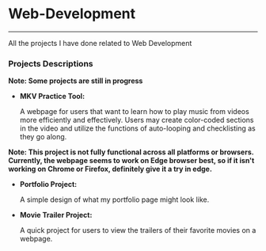 # Web-Development #
-----------------------------
All the projects I have done related to Web Development

### Projects Descriptions ###

**Note: Some projects are still in progress**
* **MKV Practice Tool:** 

  A webpage for users that want to learn how to play music from videos more efficiently and effectively.
  Users may create color-coded sections in the video and utilize the functions of auto-looping and checklisting as they go along.

**Note: This project is not fully functional across all platforms or browsers. Currently, the webpage seems to work on Edge browser best, so if it isn't working on Chrome or Firefox, definitely give it a try in edge.**

* **Portfolio Project:** 

  A simple design of what my portfolio page might look like.  
  
* **Movie Trailer Project:** 

  A quick project for users to view the trailers of their favorite movies on a webpage. 

